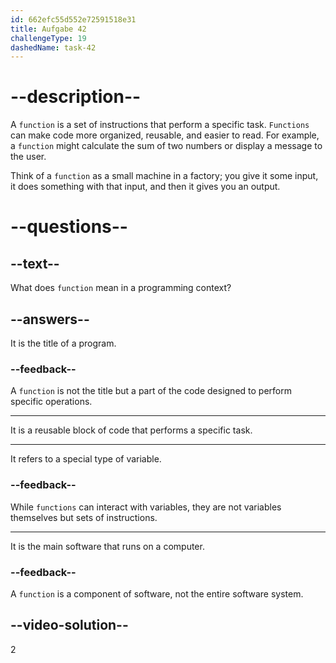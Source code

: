 ```yaml
---
id: 662efc55d552e72591518e31
title: Aufgabe 42
challengeType: 19
dashedName: task-42
---
```


# --description--

A `function` is a set of instructions that perform a specific task. `Functions` can make code more organized, reusable, and easier to read. For example, a `function` might calculate the sum of two numbers or display a message to the user.

Think of a `function` as a small machine in a factory; you give it some input, it does something with that input, and then it gives you an output.

# --questions--

## --text--

What does `function` mean in a programming context?

## --answers--

It is the title of a program.

### --feedback--

A `function` is not the title but a part of the code designed to perform specific operations.

---

It is a reusable block of code that performs a specific task.

---

It refers to a special type of variable.

### --feedback--

While `functions` can interact with variables, they are not variables themselves but sets of instructions.

---

It is the main software that runs on a computer.

### --feedback--

A `function` is a component of software, not the entire software system.

## --video-solution--

2

